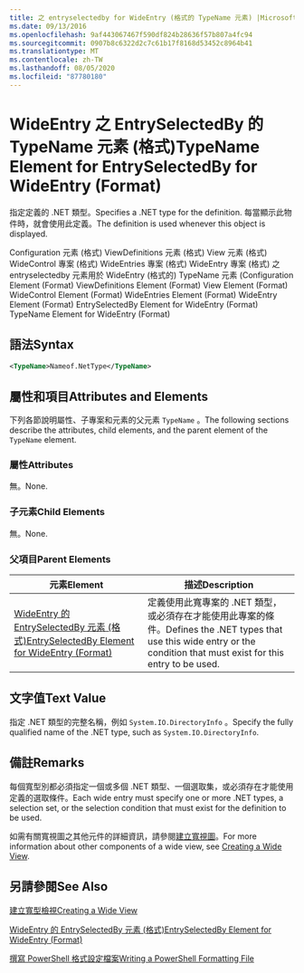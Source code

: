 ```yaml
---
title: 之 entryselectedby for WideEntry (格式的 TypeName 元素) |Microsoft Docs
ms.date: 09/13/2016
ms.openlocfilehash: 9af443067467f590df824b28636f57b807a4fc94
ms.sourcegitcommit: 0907b8c6322d2c7c61b17f8168d53452c8964b41
ms.translationtype: MT
ms.contentlocale: zh-TW
ms.lasthandoff: 08/05/2020
ms.locfileid: "87780180"
---
```

# <a name="typename-element-for-entryselectedby-for-wideentry-format"></a><span data-ttu-id="5a3a5-102">WideEntry 之 EntrySelectedBy 的 TypeName 元素 (格式)</span><span class="sxs-lookup"><span data-stu-id="5a3a5-102">TypeName Element for EntrySelectedBy for WideEntry (Format)</span></span>

<span data-ttu-id="5a3a5-103">指定定義的 .NET 類型。</span><span class="sxs-lookup"><span data-stu-id="5a3a5-103">Specifies a .NET type for the definition.</span></span> <span data-ttu-id="5a3a5-104">每當顯示此物件時，就會使用此定義。</span><span class="sxs-lookup"><span data-stu-id="5a3a5-104">The definition is used whenever this object is displayed.</span></span>

<span data-ttu-id="5a3a5-105">Configuration 元素 (格式) ViewDefinitions 元素 (格式) View 元素 (格式) WideControl 專案 (格式) WideEntries 專案 (格式) WideEntry 專案 (格式) 之 entryselectedby 元素用於 WideEntry (格式的) TypeName 元素 (</span><span class="sxs-lookup"><span data-stu-id="5a3a5-105">Configuration Element (Format) ViewDefinitions Element (Format) View Element (Format) WideControl Element (Format) WideEntries Element (Format) WideEntry Element (Format) EntrySelectedBy Element for WideEntry (Format) TypeName Element for WideEntry (Format)</span></span>

## <a name="syntax"></a><span data-ttu-id="5a3a5-106">語法</span><span class="sxs-lookup"><span data-stu-id="5a3a5-106">Syntax</span></span>

```xml
<TypeName>Nameof.NetType</TypeName>
```

## <a name="attributes-and-elements"></a><span data-ttu-id="5a3a5-107">屬性和項目</span><span class="sxs-lookup"><span data-stu-id="5a3a5-107">Attributes and Elements</span></span>

<span data-ttu-id="5a3a5-108">下列各節說明屬性、子專案和元素的父元素 `TypeName` 。</span><span class="sxs-lookup"><span data-stu-id="5a3a5-108">The following sections describe the attributes, child elements, and the parent element of the `TypeName` element.</span></span>

### <a name="attributes"></a><span data-ttu-id="5a3a5-109">屬性</span><span class="sxs-lookup"><span data-stu-id="5a3a5-109">Attributes</span></span>

<span data-ttu-id="5a3a5-110">無。</span><span class="sxs-lookup"><span data-stu-id="5a3a5-110">None.</span></span>

### <a name="child-elements"></a><span data-ttu-id="5a3a5-111">子元素</span><span class="sxs-lookup"><span data-stu-id="5a3a5-111">Child Elements</span></span>

<span data-ttu-id="5a3a5-112">無。</span><span class="sxs-lookup"><span data-stu-id="5a3a5-112">None.</span></span>

### <a name="parent-elements"></a><span data-ttu-id="5a3a5-113">父項目</span><span class="sxs-lookup"><span data-stu-id="5a3a5-113">Parent Elements</span></span>

|<span data-ttu-id="5a3a5-114">元素</span><span class="sxs-lookup"><span data-stu-id="5a3a5-114">Element</span></span>|<span data-ttu-id="5a3a5-115">描述</span><span class="sxs-lookup"><span data-stu-id="5a3a5-115">Description</span></span>|
|-------------|-----------------|
|[<span data-ttu-id="5a3a5-116">WideEntry 的 EntrySelectedBy 元素 (格式)</span><span class="sxs-lookup"><span data-stu-id="5a3a5-116">EntrySelectedBy Element for WideEntry (Format)</span></span>](./entryselectedby-element-for-wideentry-format.md)|<span data-ttu-id="5a3a5-117">定義使用此寬專案的 .NET 類型，或必須存在才能使用此專案的條件。</span><span class="sxs-lookup"><span data-stu-id="5a3a5-117">Defines the .NET types that use this wide entry or the condition that must exist for this entry to be used.</span></span>|

## <a name="text-value"></a><span data-ttu-id="5a3a5-118">文字值</span><span class="sxs-lookup"><span data-stu-id="5a3a5-118">Text Value</span></span>

<span data-ttu-id="5a3a5-119">指定 .NET 類型的完整名稱，例如 `System.IO.DirectoryInfo` 。</span><span class="sxs-lookup"><span data-stu-id="5a3a5-119">Specify the fully qualified name of the .NET type, such as `System.IO.DirectoryInfo`.</span></span>

## <a name="remarks"></a><span data-ttu-id="5a3a5-120">備註</span><span class="sxs-lookup"><span data-stu-id="5a3a5-120">Remarks</span></span>

<span data-ttu-id="5a3a5-121">每個寬型別都必須指定一個或多個 .NET 類型、一個選取集，或必須存在才能使用定義的選取條件。</span><span class="sxs-lookup"><span data-stu-id="5a3a5-121">Each wide entry must specify one or more .NET types, a selection set, or the selection condition that must exist for the definition to be used.</span></span>

<span data-ttu-id="5a3a5-122">如需有關寬視圖之其他元件的詳細資訊，請參閱[建立寬視圖](./creating-a-wide-view.md)。</span><span class="sxs-lookup"><span data-stu-id="5a3a5-122">For more information about other components of a wide view, see [Creating a Wide View](./creating-a-wide-view.md).</span></span>

## <a name="see-also"></a><span data-ttu-id="5a3a5-123">另請參閱</span><span class="sxs-lookup"><span data-stu-id="5a3a5-123">See Also</span></span>

[<span data-ttu-id="5a3a5-124">建立寬型檢視</span><span class="sxs-lookup"><span data-stu-id="5a3a5-124">Creating a Wide View</span></span>](./creating-a-wide-view.md)

[<span data-ttu-id="5a3a5-125">WideEntry 的 EntrySelectedBy 元素 (格式)</span><span class="sxs-lookup"><span data-stu-id="5a3a5-125">EntrySelectedBy Element for WideEntry (Format)</span></span>](./entryselectedby-element-for-wideentry-format.md)

[<span data-ttu-id="5a3a5-126">撰寫 PowerShell 格式設定檔案</span><span class="sxs-lookup"><span data-stu-id="5a3a5-126">Writing a PowerShell Formatting File</span></span>](./writing-a-powershell-formatting-file.md)
